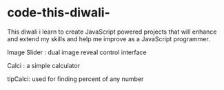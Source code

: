 # code-this-diwali-
This diwali i learn to create JavaScript powered projects that will enhance and extend my skills and help me improve as a JavaScript programmer. 


Image Slider : dual image reveal control interface



Calci : a simple calculator



tipCalci: used for finding percent of any number

